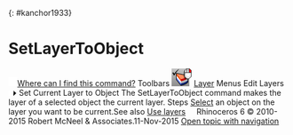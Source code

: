 ---
---

{: #kanchor1933}
# SetLayerToObject
 [![images/transparent.gif](images/transparent.gif)Where can I find this command?](javascript:void(0);) Toolbars
![images/setlayertoobject.png](images/setlayertoobject.png) [Layer](layer-toolbar.html) 
Menus
Edit
Layers![images/menuarrow.gif](images/menuarrow.gif)
Set Current Layer to Object
The SetLayerToObject command makes the layer of a selected object the current layer.
Steps
 [Select](select-objects.html) an object on the layer you want to be current.See also
 [Use layers](sak-layer.html) 
&#160;
&#160;
Rhinoceros 6 © 2010-2015 Robert McNeel &amp; Associates.11-Nov-2015
 [Open topic with navigation](setlayertoobject.html) 

